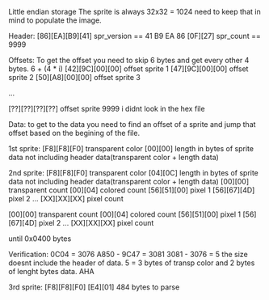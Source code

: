 Little endian storage
The sprite is always 32x32 = 1024 need to keep that in mind to populate the image.

Header:
[86][EA][B9][41] 			spr_version == 41 B9 EA 86
[0F][27]					spr_count   == 9999

Offsets:
To get the offset you need to skip 6 bytes and get every other 4 bytes. 6 + (4 * i)
[42][9C][00][00]			offset sprite 1
[47][9C][00][00]			offset sprite 2
[50][A8][00][00]			offset sprite 3

...

[??][??][??][??]			offset sprite 9999 i didnt look in the hex file

Data: 
to get to the data you need to find an offset of a sprite and jump that offset based on the begining of the file.

1st sprite:
[F8][F8][F0]				transparent color
[00][00]					length in bytes of sprite data not including header data(transparent color + length data)


2nd sprite:
[F8][F8][F0]				transparent color
[04][0C]					length in bytes of sprite data not including header data(transparent color + length data) 
[00][00]					transparent count
[00][04]					colored count
[56][51][00]				pixel 1
[56][67][4D]				pixel 2
...
[XX][XX][XX]				pixel count

[00][00]					transparent count
[00][04]					colored count
[56][51][00]				pixel 1
[56][67][4D]				pixel 2
...
[XX][XX][XX]				pixel count

until 0x0400 bytes

Verification:
0C04 = 3076  A850 - 9C47 = 3081
3081 - 3076 = 5 the size doesnt include the header of data. 5 = 3 bytes of transp color and 2 bytes of lenght bytes data. AHA

3rd sprite:
[F8][F8][F0]
[E4][01]					484 bytes to parse				

